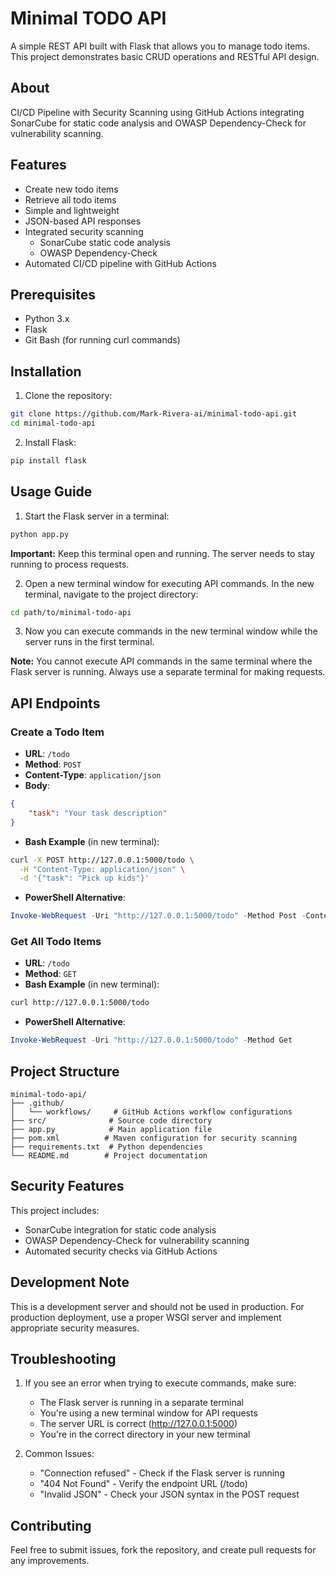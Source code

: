 # Minimal TODO API

A simple REST API built with Flask that allows you to manage todo items. This project demonstrates basic CRUD operations and RESTful API design.

## About

CI/CD Pipeline with Security Scanning using GitHub Actions integrating SonarCube for static code analysis and OWASP Dependency-Check for vulnerability scanning.

## Features

- Create new todo items
- Retrieve all todo items
- Simple and lightweight
- JSON-based API responses
- Integrated security scanning
  - SonarCube static code analysis
  - OWASP Dependency-Check
- Automated CI/CD pipeline with GitHub Actions

## Prerequisites

- Python 3.x
- Flask
- Git Bash (for running curl commands)

## Installation

1. Clone the repository:
```bash
git clone https://github.com/Mark-Rivera-ai/minimal-todo-api.git
cd minimal-todo-api
```

2. Install Flask:
```bash
pip install flask
```

## Usage Guide

1. Start the Flask server in a terminal:
```bash
python app.py
```
**Important:** Keep this terminal open and running. The server needs to stay running to process requests.

2. Open a new terminal window for executing API commands. In the new terminal, navigate to the project directory:
```bash
cd path/to/minimal-todo-api
```

3. Now you can execute commands in the new terminal window while the server runs in the first terminal.

**Note:** You cannot execute API commands in the same terminal where the Flask server is running. Always use a separate terminal for making requests.

## API Endpoints

### Create a Todo Item
- **URL**: `/todo`
- **Method**: `POST`
- **Content-Type**: `application/json`
- **Body**:
```json
{
    "task": "Your task description"
}
```
- **Bash Example** (in new terminal):
```bash
curl -X POST http://127.0.0.1:5000/todo \
  -H "Content-Type: application/json" \
  -d '{"task": "Pick up kids"}'
```
- **PowerShell Alternative**:
```powershell
Invoke-WebRequest -Uri "http://127.0.0.1:5000/todo" -Method Post -ContentType "application/json" -Body '{"task": "Pick up kids"}'
```

### Get All Todo Items
- **URL**: `/todo`
- **Method**: `GET`
- **Bash Example** (in new terminal):
```bash
curl http://127.0.0.1:5000/todo
```
- **PowerShell Alternative**:
```powershell
Invoke-WebRequest -Uri "http://127.0.0.1:5000/todo" -Method Get
```

## Project Structure
```
minimal-todo-api/
├── .github/
│   └── workflows/     # GitHub Actions workflow configurations
├── src/              # Source code directory
├── app.py            # Main application file
├── pom.xml          # Maven configuration for security scanning
├── requirements.txt  # Python dependencies
└── README.md        # Project documentation
```

## Security Features

This project includes:
- SonarCube integration for static code analysis
- OWASP Dependency-Check for vulnerability scanning
- Automated security checks via GitHub Actions

## Development Note

This is a development server and should not be used in production. For production deployment, use a proper WSGI server and implement appropriate security measures.

## Troubleshooting

1. If you see an error when trying to execute commands, make sure:
   - The Flask server is running in a separate terminal
   - You're using a new terminal window for API requests
   - The server URL is correct (http://127.0.0.1:5000)
   - You're in the correct directory in your new terminal

2. Common Issues:
   - "Connection refused" - Check if the Flask server is running
   - "404 Not Found" - Verify the endpoint URL (/todo)
   - "Invalid JSON" - Check your JSON syntax in the POST request

## Contributing

Feel free to submit issues, fork the repository, and create pull requests for any improvements.
